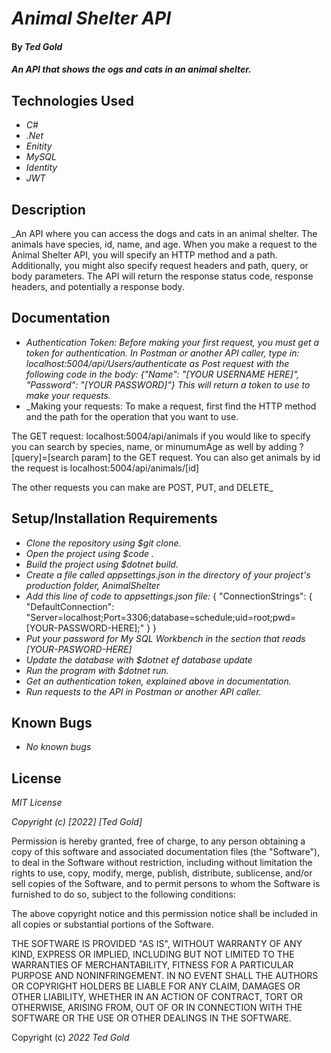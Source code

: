 # _Animal Shelter API_

#### By _Ted Gold_

#### _An API that shows the ogs and cats in an animal shelter._

## Technologies Used

* _C#_
* _.Net_
* _Enitity_
* _MySQL_
* _Identity_
* _JWT_

## Description

_An API where you can access the dogs and cats in an animal shelter. The animals have species, id, name, and age. When you make a request to the Animal Shelter API, you will specify an HTTP method and a path. Additionally, you might also specify request headers and path, query, or body parameters. The API will return the response status code, response headers, and potentially a response body.

## Documentation

* _Authentication Token: Before making your first request, you must get a token for authentication. In Postman or another API caller, type in: localhost:5004/api/Users/authenticate as Post request with the following code in the body: {"Name": "[YOUR USERNAME HERE]", "Password": "[YOUR PASSWORD]"} This will return a token to use to make your requests._
* _Making your requests: To make a request, first find the HTTP method and the path for the operation that you want to use. 

The GET request: localhost:5004/api/animals if you would like to specify you can search by species, name, or minumumAge as well by adding ?[query]=[search param] to the GET request. You can also get animals by id the request is localhost:5004/api/animals/[id]

The other requests you can make are POST, PUT, and DELETE_

## Setup/Installation Requirements

* _Clone the repository using $git clone._
* _Open the project using $code ._
* _Build the project using $dotnet build._
* _Create a file called appsettings.json in the directory of your project's production folder, AnimalShelter_
* _Add this line of code to appsettings.json file:_
  {
    "ConnectionStrings": {
        "DefaultConnection": "Server=localhost;Port=3306;database=schedule;uid=root;pwd=[YOUR-PASSWORD-HERE];"
    }
  }
* _Put your password for My SQL Workbench in the section that reads [YOUR-PASWORD-HERE]_
* _Update the database with $dotnet ef database update_
* _Run the program with $dotnet run._
* _Get an authentication token, explained above in documentation._
* _Run requests to the API in Postman or another API caller._


## Known Bugs

* _No known bugs_

## License

_MIT License_

_Copyright (c) [2022] [Ted Gold]_

Permission is hereby granted, free of charge, to any person obtaining a copy
of this software and associated documentation files (the "Software"), to deal
in the Software without restriction, including without limitation the rights
to use, copy, modify, merge, publish, distribute, sublicense, and/or sell
copies of the Software, and to permit persons to whom the Software is
furnished to do so, subject to the following conditions:

The above copyright notice and this permission notice shall be included in all
copies or substantial portions of the Software.

THE SOFTWARE IS PROVIDED "AS IS", WITHOUT WARRANTY OF ANY KIND, EXPRESS OR
IMPLIED, INCLUDING BUT NOT LIMITED TO THE WARRANTIES OF MERCHANTABILITY,
FITNESS FOR A PARTICULAR PURPOSE AND NONINFRINGEMENT. IN NO EVENT SHALL THE
AUTHORS OR COPYRIGHT HOLDERS BE LIABLE FOR ANY CLAIM, DAMAGES OR OTHER
LIABILITY, WHETHER IN AN ACTION OF CONTRACT, TORT OR OTHERWISE, ARISING FROM,
OUT OF OR IN CONNECTION WITH THE SOFTWARE OR THE USE OR OTHER DEALINGS IN THE
SOFTWARE.

Copyright (c) _2022_ _Ted Gold_